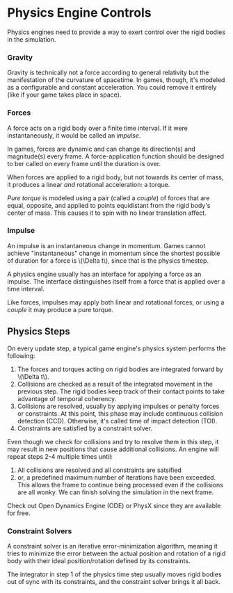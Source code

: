 # Physics Engine Controls

Physics engines need to provide a way to exert control over the rigid bodies in the simulation.

### Gravity

Gravity is technically not a force according to general relativity but the manifestation of the curvature of spacetime.  In games, though, it's modeled as a configurable and constant acceleration.  You could remove it entirely (like if your game takes place in space).


### Forces

A force acts on a rigid body over a finite time interval.  If it were instantaneously, it would be called an _impulse_.

In games, forces are dynamic and can change its direction(s) and magnitude(s) every frame.  A force-application function should be designed to ber called on every frame until the duration is over.

When forces are applied to a rigid body, but not towards its center of mass, it produces a linear _and_ rotational acceleration: a torque.

_Pure torque_ is modeled using a pair (called a _couple_) of forces that are equal, opposite, and applied to points equidistant from the rigid body's center of mass.  This causes it to spin with no linear translation affect.

### Impulse

An impulse is an instantaneous change in momentum.  Games cannot achieve "instantaneous" change in momentum since the shortest possible of duration for a force is \\(\Delta t\\), since that is the physics timestep.

A physics engine usually has an interface for applying a force as an impulse.  The interface distinguishes itself from a force that is applied over a time interval.

Like forces, impulses may apply both linear and rotational forces, or using a _couple_ it may produce a pure torque.

## Physics Steps

On every update step, a typical game engine's physics system performs the following:
1. The forces and torques acting on rigid bodies are integrated forward by \\(\Delta t\\).
1. Collisions are checked as a result of the integrated movement in the previous step.  The rigid bodies keep track of their contact points to take advantage of temporal coherency.
1. Collisions are resolved, usually by applying impulses or penalty forces or constraints.  At this point, this phase may include continuous collision detection (CCD).  Otherwise, it's called time of impact detection (TOI).
1. Constraints are satisfied by a constraint solver.

Even though we check for collisions and try to resolve them in this step, it may result in new positions that cause additional collisions.  An engine will repeat steps 2-4 multiple times until:
1. All collisions are resolved and all constraints are satsified
1. or, a predefined maximum number of iterations have been exceeded.  This allows the frame to continue being processed even if the collisions are all wonky.  We can finish solving the simulation in the next frame.

Check out Open Dynamics Engine (ODE) or PhysX since they are available for free.

### Constraint Solvers

A constraint solver is an iterative error-minimization algorithm, meaning it tries to minimize the error between the actual position and rotation of a rigid body with their ideal position/rotation defined by its constraints.

The integrator in step 1 of the physics time step usually moves rigid bodies out of sync with its constraints, and the constraint solver brings it all back.

